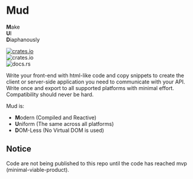 # Mud
**M**ake<br/>
**U**I<br/>
**D**iaphanously

[![crates.io](https://img.shields.io/crates/v/mud?label=Crates.io)](https://crates.io/crates/mud)<br/>
![crates.io](https://img.shields.io/crates/l/mud?label=License⠀)<br/>
![docs.rs](https://img.shields.io/docsrs/mud?label=Docs.rs⠀)

Write your front-end with html-like code and copy snippets to create the client or server-side application you need to communicate with your API. Write once and export to all supported platforms with minimal effort. Compatibility should never be hard.

Mud is:
- **M**odern (Compiled and Reactive)
- **U**niform (The same across all platforms)
- **D**OM-Less (No Virtual DOM is used)

## Notice

Code are not being published to this repo until the code has reached mvp (minimal-viable-product).
